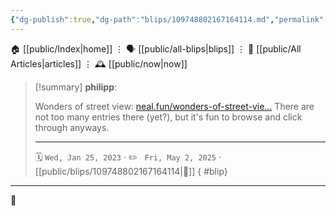 ```yaml
---
{"dg-publish":true,"dg-path":"blips/109748802167164114.md","permalink":"/blips/109748802167164114/","title":"philipp on mastodon @ 2023-01-25"}
---
```



<div class="transclusion internal-embed is-loaded"><div class="markdown-embed">




🏠 [[public/Index\|home]]  ⋮ 🗣️ [[public/all-blips\|blips]] ⋮  📝 [[public/All Articles\|articles]]  ⋮ 🕰️ [[public/now\|now]]


</div></div>


> [!summary] **philipp**:
>
> Wonders of street view: [neal.fun/wonders-of-street-vie…](https://neal.fun/wonders-of-street-view/)
> There are not too many entries there (yet?), but it's fun to browse and click through anyways.
> - - -
>
> 🗓️ <code>Wed, Jan 25, 2023</code>  · ✏️ <code> Fri, May 2, 2025</code>  · [[public/blips/109748802167164114\|🔗]]
{ #blip}


- - -

 👾
